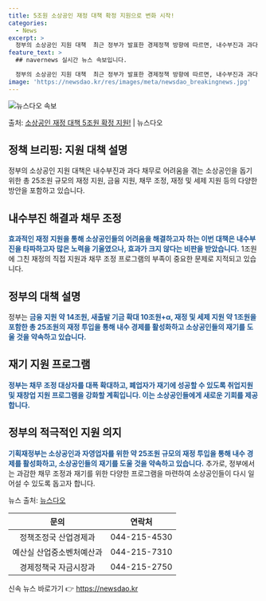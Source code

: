 ```yaml
---
title: 5조원 소상공인 재정 대책 확정 지원으로 변화 시작!
categories:
  - News
excerpt: >
  정부의 소상공인 지원 대책  최근 정부가 발표한 경제정책 방향에 따르면, 내수부진과 과다 채무로 어려움을 겪…
feature_text: >
  ## navernews 실시간 뉴스 속보입니다.

  정부의 소상공인 지원 대책  최근 정부가 발표한 경제정책 방향에 따르면, 내수부진과 과다 채무로 어려움을 겪…
image: 'https://newsdao.kr/res/images/meta/newsdao_breakingnews.jpg'
---
```


![뉴스다오 속보](https://newsdao.kr/res/images/meta/newsdao_breakingnews.jpg)

<p>출처: <a href="https://newsdao.kr/4606" rel="dofollow">소상공인 재정 대책 5조원 확정 지원!</a> | 뉴스다오</p>

<h2 data-ke-size="size26">정책 브리핑: 지원 대책 설명</h2>
정부의 소상공인 지원 대책은 내수부진과 과다 채무로 어려움을 겪는 소상공인을 돕기 위한 총 25조원 규모의 재정 지원, 금융 지원, 채무 조정, 재정 및 세제 지원 등의 다양한 방안을 포함하고 있습니다.

<h2 data-ke-size="size24">내수부진 해결과 채무 조정</h2>
<b><span style="color: #1a5490;">효과적인 재정 지원을 통해 소상공인들의 어려움을 해결하고자 하는 이번 대책은 내수부진을 타파하고자 많은 노력을 기울였으나, 효과가 크지 않다는 비판을 받았습니다.</span></b> 1조원에 그친 재정의 직접 지원과 채무 조정 프로그램의 부족이 중요한 문제로 지적되고 있습니다.

<h2 data-ke-size="size24">정부의 대책 설명</h2>
정부는 <b><span style="color: #1a5490;">금융 지원 약 14조원, 새출발 기금 확대 10조원+α, 재정 및 세제 지원 약 1조원을 포함한 총 25조원의 재정 투입을 통해 내수 경제를 활성화하고 소상공인들의 재기를 도울 것을 약속하고 있습니다.</span></b>

<h2 data-ke-size="size24">재기 지원 프로그램</h2>
<b><span style="color: #1a5490;">정부는 채무 조정 대상자를 대폭 확대하고, 폐업자가 재기에 성공할 수 있도록 취업지원 및 재창업 지원 프로그램을 강화할 계획입니다. 이는 소상공인들에게 새로운 기회를 제공합니다.</span></b>

<h2 data-ke-size="size24">정부의 적극적인 지원 의지</h2>
<b><span style="color: #1a5490;">기획재정부는 소상공인과 자영업자를 위한 약 25조원 규모의 재정 투입을 통해 내수 경제를 활성화하고, 소상공인들의 재기를 도울 것을 약속하고 있습니다.</span></b> 추가로, 정부에서는 과감한 채무 조정과 재기를 위한 다양한 프로그램을 마련하여 소상공인들이 다시 일어설 수 있도록 돕고자 합니다.

뉴스 출처: <a href="https://newsdao.kr/4606">뉴스다오</a>
<p data-ke-size="size16"></p>

<table>
<thead>
<tr>
<th style="text-align: center;">문의</th>
<th style="text-align: center;">연락처</th>
</tr>
</thead>
<tbody>
<tr>
<td style="text-align: center;">정책조정국 산업경제과</td>
<td style="text-align: center;">044-215-4530</td>
</tr>
<tr>
<td style="text-align: center;">예산실 산업중소벤처예산과</td>
<td style="text-align: center;">044-215-7310</td>
</tr>
<tr>
<td style="text-align: center;">경제정책국 자금시장과</td>
<td style="text-align: center;">044-215-2750</td>
</tr>
</tbody>
</table>
<p data-ke-size="size16"></p> 

신속 뉴스 바로가기 👉 <a href="https://newsdao.kr" rel="dofollow">https://newsdao.kr</a>


